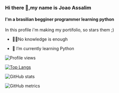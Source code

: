 ### Hi there 👋,my name is Joao Assalim
#### I'm a brasilian begginer programmer learning python
In this profile i'm making my portifolio, so stars them ;)

- :man_technologist:No knowledge is enough


- 🌱 I’m currently learning Python 

![Profile views](https://gpvc.arturio.dev/JoaoAssalim)  

[![Top Langs](https://github-readme-stats.vercel.app/api/top-langs/?username=JoaoAssalim)](https://github.com/anuraghazra/github-readme-stats)

![GitHub stats](https://github-readme-stats.vercel.app/api?username=JoaoAssalim&show_icons=true)  

![GitHub metrics](https://metrics.lecoq.io/JoaoAssalim)  
